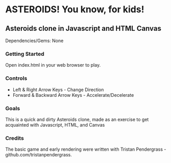 ASTEROIDS! You know, for kids!
===

Asteroids clone in Javascript and HTML Canvas
---

Dependencies/Gems:
None

### Getting Started

Open index.html in your web browser to play.

### Controls

*  Left & Right Arrow Keys - Change Direction
*  Forward & Backward Arrow Keys - Accelerate/Decelerate

### Goals

This is a quick and dirty Asteroids clone, made as an exercise to get acquainted with Javascript, HTML, and Canvas

### Credits

The basic game and early rendering were written with Tristan Pendergrass - github.com/tristanpendergrass.

